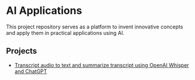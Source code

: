 # AI Applications
This project repository serves as a platform to invent innovative concepts and apply them in practical applications using AI.

## Projects

- [Transcript audio to text and summarize transcript using OpenAI Whisper and ChatGPT](https://github.com/majinet/AI_Applications/tree/main/audio-to-text)